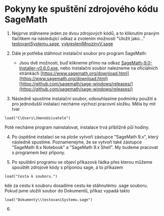 # Pokyny ke spuštění zdrojového kódu SageMath
1. Nejprve stáhneme jeden ze dvou zdrojových kódů, a to kliknutím pravým tlačítkem na následující odkaz a zvolením možnosti "Uložit jako..." [testovaniSystemu.sage](https://raw.githubusercontent.com/StefanHajduk/BachelorThesis/master/testovaniSystemu.sage), [vykresleniMnozinyV.sage](https://raw.githubusercontent.com/StefanHajduk/BachelorThesis/master/vykresleniMnozinyV.sage)

2. Dále je potřeba stáhnout instalační soubor pro program SageMath:

   - Jsou dvě možnosti, buď klikneme přímo na odkaz [SageMath-9.0-Installer-v0.6.0.exe](https://github.com/sagemath/sage-windows/releases/download/0.6.0-9.0/SageMath-9.0-Installer-v0.6.0.exe), nebo instalační soubor nalezneme na oficiálních stránkách [https://www.sagemath.org/download.html](https://www.sagemath.org/download.html)
[https://github.com/sagemath/sage-windows/releases/](https://github.com/sagemath/sage-windows/releases/)

3. Následně spustíme instalační soubor, odsouhlasíme podmínky použití a pro jednodušší instalaci necháme výchozí pracovní složku. Měla by mít tvar
```console
load("C\Users\JmenoUzivatele")
```
   Poté necháme program nainstalovat, instalace trvá přibližně půl hodiny.

4. Po úspěšné instalaci se na ploše vytvoří zástupce "SageMath 9.x", který následně spustíme. Poznamenejme, že se vytvoří také zástupce "SageMath 9.x Notebook" a "SageMath 9.x Shell". My budeme pracovat s programem bez přípony.

5. Po spuštění programu se objeví příkazová řádka přes kterou můžeme spouštět zdrojové kódy s příponou sage, a to příkazem

```console
load("Cesta k souboru.")
```
kde za cestu k souboru dosadíme cestu ke stáhnutému .sage souboru. Pokud jsme uložili soubor do Dokumentů, příkaz vypadá takto

```console
load("Dokumenty\\testovaniSystemu.sage")
```
6. 
